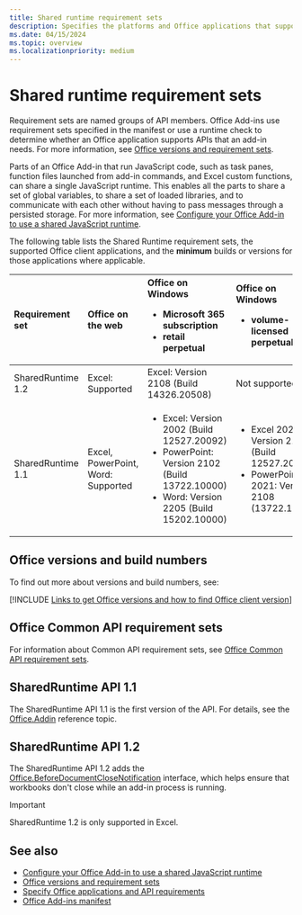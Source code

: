 ```yaml
---
title: Shared runtime requirement sets
description: Specifies the platforms and Office applications that support the SharedRuntime APIs.
ms.date: 04/15/2024
ms.topic: overview
ms.localizationpriority: medium
---
```


# Shared runtime requirement sets

Requirement sets are named groups of API members. Office Add-ins use requirement sets specified in the manifest or use a runtime check to determine whether an Office application supports APIs that an add-in needs. For more information, see [Office versions and requirement sets](/office/dev/add-ins/develop/office-versions-and-requirement-sets).

Parts of an Office Add-in that run JavaScript code, such as task panes, function files launched from add-in commands, and Excel custom functions, can share a single JavaScript runtime. This enables all the parts to share a set of global variables, to share a set of loaded libraries, and to communicate with each other without having to pass messages through a persisted storage. For more information, see [Configure your Office Add-in to use a shared JavaScript runtime](/office/dev/add-ins/develop/configure-your-add-in-to-use-a-shared-runtime).

The following table lists the Shared Runtime requirement sets, the supported Office client applications, and the **minimum** builds or versions for those applications where applicable.

| Requirement set | Office on the web | Office on Windows<ul><li>Microsoft 365 subscription</li><li>retail perpetual</li></ul> | Office on Windows<ul><li>volume-licensed perpetual</li></ul> | Office on Mac | Office on iPad |
|:-----|:-----|:-----|:-----|:-----|:-----|
| SharedRuntime 1.2 | Excel: Supported | Excel: Version 2108 (Build 14326.20508) | Not supported | Excel: Version 16.52 | Not supported |
| SharedRuntime 1.1  | Excel, PowerPoint, Word: Supported | <ul><li>Excel: Version 2002 (Build 12527.20092)</li><li>PowerPoint: Version 2102 (Build 13722.10000)</li><li>Word: Version 2205 (Build 15202.10000)</li></ul> | <ul><li>Excel 2021: Version 2108 (Build 12527.20092)</li><li>PowerPoint 2021: Version 2108 (13722.10000)</li></ul> | <ul><li>Excel: Version 16.35</li><li>PowerPoint: Version 16.46 (21012000)</li><li>Word: 16.61.401.0</li></ul> | Not supported |

## Office versions and build numbers

To find out more about versions and build numbers, see:

[!INCLUDE [Links to get Office versions and how to find Office client version](../../includes/links-get-office-versions-builds.md)]

## Office Common API requirement sets

For information about Common API requirement sets, see [Office Common API requirement sets](office-add-in-requirement-sets.md).

## SharedRuntime API 1.1

The SharedRuntime API 1.1 is the first version of the API. For details, see the [Office.Addin](/javascript/api/office/office.addin) reference topic.

## SharedRuntime API 1.2

The SharedRuntime API 1.2 adds the [Office.BeforeDocumentCloseNotification](/javascript/api/office/office.beforedocumentclosenotification) interface, which helps ensure that workbooks don't close while an add-in process is running.

> [!IMPORTANT]
> SharedRuntime 1.2 is only supported in Excel.

## See also

- [Configure your Office Add-in to use a shared JavaScript runtime](/office/dev/add-ins/develop/configure-your-add-in-to-use-a-shared-runtime)
- [Office versions and requirement sets](/office/dev/add-ins/develop/office-versions-and-requirement-sets)
- [Specify Office applications and API requirements](/office/dev/add-ins/develop/specify-office-hosts-and-api-requirements)
- [Office Add-ins manifest](/office/dev/add-ins/develop/add-in-manifests)
